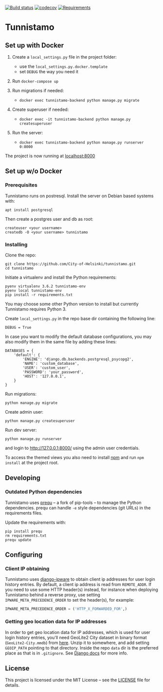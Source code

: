 [![Build status](https://travis-ci.org/City-of-Helsinki/tunnistamo.svg?branch=master)](https://travis-ci.org/City-of-Helsinki/tunnistamo)
[![codecov](https://codecov.io/gh/City-of-Helsinki/tunnistamo/branch/master/graph/badge.svg)](https://codecov.io/gh/City-of-Helsinki/tunnistamo)
[![Requirements](https://requires.io/github/City-of-Helsinki/tunnistamo/requirements.svg?branch=master)](https://requires.io/github/City-of-Helsinki/tunnistamo/requirements/?branch=master)

# Tunnistamo

## Set up with Docker

1. Create a `local_settings.py` file in the project folder:
   * use the `local_settings.py.docker.template`
   * set `DEBUG` the way you need it

2. Run `docker-compose up`

3. Run migrations if needed:
   * `docker exec tunnistamo-backend python manage.py migrate`

4. Create superuser if needed:
   * `docker exec -it tunnistamo-backend python manage.py createsuperuser`
   
5. Run the server:
   * `docker exec tunnistamo-backend python manage.py runserver 0:8000`
   
The project is now running at [localhost:8000](http://localhost:8000)

## Set up w/o Docker

### Prerequisites

Tunnistamo runs on postresql. Install the server on Debian based systems with:
```
apt install postgresql
```

Then create a postgres user and db as root:
```
createuser <your username>
createdb -O <your username> tunnistamo
```


### Installing
Clone the repo:
```
git clone https://github.com/City-of-Helsinki/tunnistamo.git
cd tunnistamo
```

Initiate a virtualenv and install the Python requirements:
```
pyenv virtualenv 3.6.2 tunnistamo-env
pyenv local tunnistamo-env
pip install -r requirements.txt
```

You may choose some other Python version to install but currently Tunnistamo
requires Python 3.

Create `local_settings.py` in the repo base dir containing the following line:
```
DEBUG = True
```

In case you want to modify the default database configurations, you may also
modify them in the same file by adding these lines:
```
DATABASES = {
    'default': {
        'ENGINE': 'django.db.backends.postgresql_psycopg2',
        'NAME': 'custom_database',
        'USER': 'custom_user',
        'PASSWORD': 'your_password',
        'HOST': '127.0.0.1',
    }
}
```

Run migrations:
```
python manage.py migrate
```

Create admin user:
```
python manage.py createsuperuser
```

Run dev server:
```
python manage.py runserver
```
and login to http://127.0.0.1:8000/ using the admin user credentials.

To access the themed views you also need to install
[npm](https://docs.npmjs.com/getting-started/installing-node) and run
`npm install` at the project root.

## Developing

### Outdated Python dependencies
Tunnistamo uses [prequ](https://github.com/suutari/prequ) – a fork of pip-tools –
to manage the Python dependencies.
prequ can handle `-e` style dependencies (git URLs) in the requirements files.

Update the requirements with:
```
pip install prequ
rm requirements.txt
prequ update
```

## Configuring

### Client IP obtaining

Tunnistamo uses [django-ipware](https://github.com/un33k/django-ipware) to obtain
client ip addresses for user login history entries. By default, a client ip address
is read from `REMOTE_ADDR`. If you need to use some HTTP header(s) instead,
for instance when deploying Tunnistamo behind a reverse proxy, use setting
`IPWARE_META_PRECEDENCE_ORDER` to set the header(s), for example:
```python
IPWARE_META_PRECEDENCE_ORDER = ('HTTP_X_FORWARDED_FOR',)
```

### Getting geo location data for IP addresses

In order to get geo location data for IP addresses, which is used for user login 
history entries, you'll need GeoLite2 City dataset in  binary format (`GeoLite2-City.mmdb`)
from [here](https://dev.maxmind.com/geoip/geoip2/geolite2/). Unzip it to somewhere,
and add setting `GEOIP_PATH` pointing to that directory. Inside the repo
`data` dir is the preferred place as that is in `.gitignore`. See
[Django docs](https://docs.djangoproject.com/en/1.11/ref/contrib/gis/geoip2/) for more info.

 ## License
This project is licensed under the MIT License – see the [LICENSE](LICENSE) file for details.
